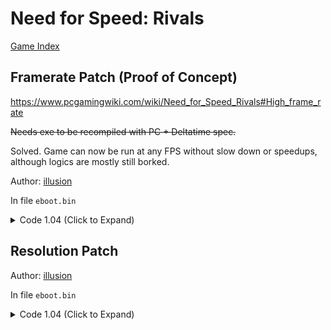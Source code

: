 # Need for Speed: Rivals

[Game Index](README.md#games)

## Framerate Patch (Proof of Concept)

https://www.pcgamingwiki.com/wiki/Need_for_Speed_Rivals#High_frame_rate

~~Needs exe to be recompiled with PC + Deltatime spec.~~

Solved. Game can now be run at any FPS without slow down or speedups, although logics are mostly still borked.

Author: [illusion](https://github.com/illusion0001)

In file `eboot.bin`

<details>
<summary>Code 1.04 (Click to Expand)</summary>

```
# GameTime.VariableSimTickTimeEnable
0x494B83 48 B2 01

# GameTime.MaxSimFps
0x5F6906  48 E8 94 0D 91 01 # call
0x1F076A0 41 C7 46 28 00 00 70 42 C4 81 7A 10 46 28 C3 # main // write 60 float32
```

</details>

## Resolution Patch

Author: [illusion](https://github.com/illusion0001)

In file `eboot.bin`

<details>
<summary>Code 1.04 (Click to Expand)</summary>

```
# Render.ResolutionScale
0x5CF1CD # float32 (default 1.0f)
```

</details>
